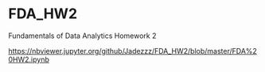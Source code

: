 # FDA_HW2

Fundamentals of Data Analytics Homework 2

https://nbviewer.jupyter.org/github/Jadezzz/FDA_HW2/blob/master/FDA%20HW2.ipynb
